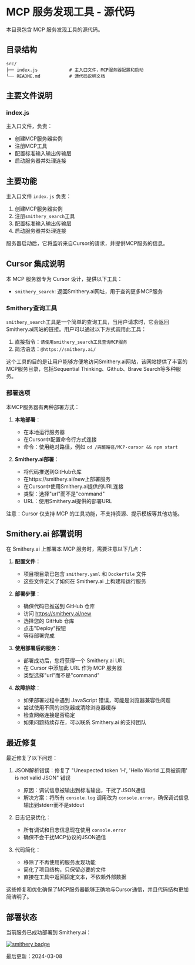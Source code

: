 # MCP 服务发现工具 - 源代码

本目录包含 MCP 服务发现工具的源代码。

## 目录结构

```
src/
├── index.js            # 主入口文件，MCP服务器配置和启动
└── README.md           # 源代码说明文档
```

## 主要文件说明

### index.js

主入口文件，负责：
- 创建MCP服务器实例
- 注册MCP工具
- 配置标准输入输出传输层
- 启动服务器并处理连接

## 主要功能

主入口文件 `index.js` 负责：

1. 创建MCP服务器实例
2. 注册`smithery_search`工具
3. 配置标准输入输出传输层
4. 启动服务器并处理连接

服务器启动后，它将监听来自Cursor的请求，并提供MCP服务的信息。

## Cursor 集成说明

本 MCP 服务器专为 Cursor 设计，提供以下工具：

- `smithery_search`: 返回Smithery.ai网址，用于查询更多MCP服务

### Smithery查询工具

`smithery_search`工具是一个简单的查询工具，当用户请求时，它会返回Smithery.ai网站的链接。用户可以通过以下方式调用此工具：

1. 直接指令：`请使用smithery_search工具查询MCP服务`
2. 简洁语法：`@https://smithery.ai/`

这个工具的目的是让用户能够方便地访问Smithery.ai网站，该网站提供了丰富的MCP服务目录，包括Sequential Thinking、Github、Brave Search等多种服务。

### 部署选项

本MCP服务器有两种部署方式：

1. **本地部署**：
   - 在本地运行服务器
   - 在Cursor中配置命令行方式连接
   - 命令：使用绝对路径，例如 `cd /完整路径/MCP-cursor && npm start`

2. **Smithery.ai部署**：
   - 将代码推送到GitHub仓库
   - 在https://smithery.ai/new上部署服务
   - 在Cursor中使用Smithery.ai提供的URL连接
   - 类型：选择"url"而不是"command"
   - URL：使用Smithery.ai提供的部署URL

注意：Cursor 仅支持 MCP 的工具功能，不支持资源、提示模板等其他功能。

## Smithery.ai 部署说明

在 Smithery.ai 上部署本 MCP 服务时，需要注意以下几点：

1. **配置文件**：
   - 项目根目录已包含 `smithery.yaml` 和 `Dockerfile` 文件
   - 这些文件定义了如何在 Smithery.ai 上构建和运行服务

2. **部署步骤**：
   - 确保代码已推送到 GitHub 仓库
   - 访问 https://smithery.ai/new
   - 选择您的 GitHub 仓库
   - 点击"Deploy"按钮
   - 等待部署完成

3. **使用部署后的服务**：
   - 部署成功后，您将获得一个 Smithery.ai URL
   - 在 Cursor 中添加此 URL 作为 MCP 服务器
   - 类型选择"url"而不是"command"

4. **故障排除**：
   - 如果部署过程中遇到 JavaScript 错误，可能是浏览器兼容性问题
   - 尝试使用不同的浏览器或清除浏览器缓存
   - 检查网络连接是否稳定
   - 如果问题持续存在，可以联系 Smithery.ai 的支持团队

## 最近修复

最近修复了以下问题：

1. JSON解析错误：修复了 "Unexpected token 'H', 'Hello World 工具被调用' is not valid JSON" 错误
   - 原因：调试信息被输出到标准输出，干扰了JSON通信
   - 解决方案：将所有 `console.log` 调用改为 `console.error`，确保调试信息输出到stderr而不是stdout

2. 日志记录优化：
   - 所有调试和日志信息现在使用 `console.error`
   - 确保不会干扰MCP协议的JSON通信

3. 代码简化：
   - 移除了不再使用的服务发现功能
   - 简化了项目结构，只保留必要的文件
   - 直接在工具中返回固定文本，不依赖外部数据

这些修复和优化确保了MCP服务器能够正确地与Cursor通信，并且代码结构更加简洁明了。

## 部署状态

当前服务已成功部署到 Smithery.ai：

[![smithery badge](https://smithery.ai/badge/@Ceeon/find-a-mcp)](https://smithery.ai/server/@Ceeon/find-a-mcp)

最后更新：2024-03-08 